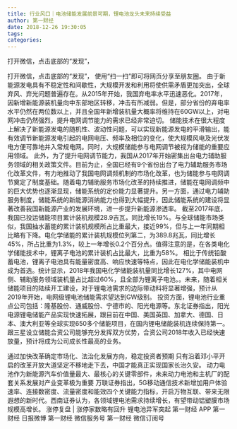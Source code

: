 ```yaml
---
title: 行业风口｜电池储能发展前景可期，锂电池龙头未来持续受益
author: 第一财经
date: 2018-12-26 19:30:05
tags: 
categories: 
---
```

打开微信，点击底部的“发现”，
<!-- more -->
打开微信，点击底部的“发现”，
使用“扫一扫”即可将网页分享至朋友圈。
由于新能源发电具有不稳定性和间歇性，大规模开发和利用将使供需矛盾更加突出，全球弃风、弃光问题普遍存在。从2015年开始，我国弃电率水平迅速恶化。2017年，因新增新能源装机量向中东部地区转移，冲击有所减弱。但是，部分省份的弃电率水平仍然在两位数以上，并且全国年新增装机量大概率将维持在60GW以上，对电网冲击仍然强烈，提升电网调节能力的需求已经非常迫切。
储能技术在很大程度上解决了新能源发电的随机性、波动性问题，可以实现新能源发电的平滑输出，能有效调节新能源发电引起的电网电压、频率及相位的变化，使大规模风电及光伏发电方便可靠地并入常规电网。同时，大规模储能参与电网调节被视为储能的重要应用领域。
此外，为了提升电网调节能力，我国从2017年开始密集出台电力辅助服务领域的相关政策文件。目前为止，全国已经有9个省份出台了电力辅助服务市场化改革文件，有力地推动了我国电网调频机制的市场化改革，也为储能参与电网调节奠定了制度基础。随着电力辅助服务市场化改革的持续推进，储能在电网调频中的巨大优势也逐渐显现，储能系统的定价能力显著提升。另一方面，通过电力辅助服务制度，储能系统的新能源消纳能力也得到大幅提升，因此储能系统的建设将显著改善我国新能源产业的发展环境，进一步提升新能源渗透率。
截至2017年底，我国已投运储能项目累计装机规模28.9吉瓦，同比增长19%。与全球储能市场类似，我国抽水蓄能的累计装机规模所占比重最大，接近99%，但与上一年同期相比略有下降。电化学储能的累计装机规模位列第二，为389.8兆瓦，同比增长45%，所占比重为1.3%，较上一年增长0.2个百分点。值得注意的是，在各类电化学储能技术中，锂离子电池的累计装机占比最大，比重为58%。
相比于传统铅酸蓄电池，锂离子电池具有能量密度高、响应快速等特点，因此在电化学储能装机中成为首选。统计显示，2018年我国电化学储能装机量同比增长127%，其中电网侧、辅助服务领域装机量占比超过60%，且全部为锂离子电池。。未来，随着相关储能项目的陆续开工建设，对于锂电池需求的边际带动料将显著增强，预计从2019年开始，电网级锂电池储能需求望达到GW级别。
投资方面，锂电池行业重点公司包括：隆基股份、通威股份、宁德市的、阳光电源等。东北证券指出，阳光电源锂电储能产品实现快速拓展，跟目前在中国、美国英国、加拿大、德国、日本、澳大利亚等全球实现650多个储能项目，在国内锂电储能装机连续保持第一。跟三星设立储能合资公司能够充分发挥双方优势，合资公司2018年收入已经快速放量，预计将成为公司成长性最高的业务。
 
 
通过加快改革确定市场化、法治化发展方向，稳定投资者预期
只有沿着邓小平开启的改革开放大道坚定不移地走下去，中国才能真正实现国家长治久安。
动力电池作为新能源汽车价值量最大、最核心的关键零部件，未来动力电池和主机厂的配套关系发展对产业变革极为重要
万联证券指出，5G移动通信技术新增加用户体验速率、连接数密度、流量密度和能效四个关键能力指标，开启万物互联、带来无限遐想的新时代。西南证券认为，各领域锂电池需求持续增长，有望带动铝塑膜市场规模高增长。
涨停复盘 | 涨停家数略有回升 锂电池异军突起
第一财经
APP
第一财经
日报微博
第一财经
微信服务号
第一财经
微信订阅号

